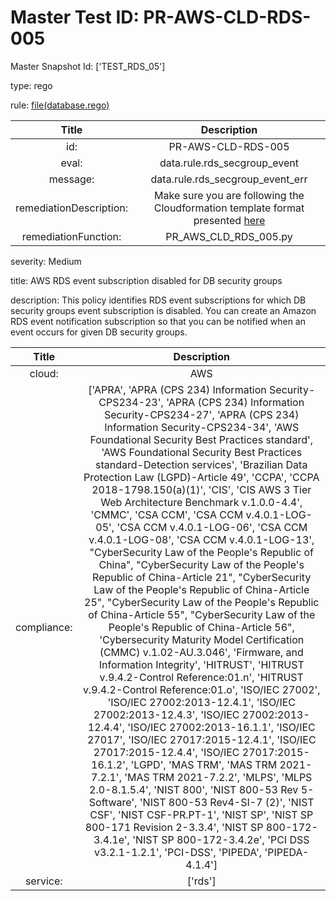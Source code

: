 



# Master Test ID: PR-AWS-CLD-RDS-005


Master Snapshot Id: ['TEST_RDS_05']

type: rego

rule: [file(database.rego)]  
  
  
  
  

|Title|Description|
| :---: | :---: |
|id: |PR-AWS-CLD-RDS-005|
|eval: |data.rule.rds_secgroup_event|
|message: |data.rule.rds_secgroup_event_err|
|remediationDescription: |Make sure you are following the Cloudformation template format presented <a href='https://docs.aws.amazon.com/AWSCloudFormation/latest/UserGuide/aws-resource-rds-dbcluster.html' target='_blank'>here</a>|
|remediationFunction: |PR_AWS_CLD_RDS_005.py|


severity: Medium

title: AWS RDS event subscription disabled for DB security groups

description: This policy identifies RDS event subscriptions for which DB security groups event subscription is disabled. You can create an Amazon RDS event notification subscription so that you can be notified when an event occurs for given DB security groups.  
  
  

|Title|Description|
| :---: | :---: |
|cloud: |AWS|
|compliance: |['APRA', 'APRA (CPS 234) Information Security-CPS234-23', 'APRA (CPS 234) Information Security-CPS234-27', 'APRA (CPS 234) Information Security-CPS234-34', 'AWS Foundational Security Best Practices standard', 'AWS Foundational Security Best Practices standard-Detection services', 'Brazilian Data Protection Law (LGPD)-Article 49', 'CCPA', 'CCPA 2018-1798.150(a)(1)', 'CIS', 'CIS AWS 3 Tier Web Architecture Benchmark v.1.0.0-4.4', 'CMMC', 'CSA CCM', 'CSA CCM v.4.0.1-LOG-05', 'CSA CCM v.4.0.1-LOG-06', 'CSA CCM v.4.0.1-LOG-08', 'CSA CCM v.4.0.1-LOG-13', "CyberSecurity Law of the People's Republic of China", "CyberSecurity Law of the People's Republic of China-Article 21", "CyberSecurity Law of the People's Republic of China-Article 25", "CyberSecurity Law of the People's Republic of China-Article 55", "CyberSecurity Law of the People's Republic of China-Article 56", 'Cybersecurity Maturity Model Certification (CMMC) v.1.02-AU.3.046', 'Firmware, and Information Integrity', 'HITRUST', 'HITRUST v.9.4.2-Control Reference:01.n', 'HITRUST v.9.4.2-Control Reference:01.o', 'ISO/IEC 27002', 'ISO/IEC 27002:2013-12.4.1', 'ISO/IEC 27002:2013-12.4.3', 'ISO/IEC 27002:2013-12.4.4', 'ISO/IEC 27002:2013-16.1.1', 'ISO/IEC 27017', 'ISO/IEC 27017:2015-12.4.1', 'ISO/IEC 27017:2015-12.4.4', 'ISO/IEC 27017:2015-16.1.2', 'LGPD', 'MAS TRM', 'MAS TRM 2021-7.2.1', 'MAS TRM 2021-7.2.2', 'MLPS', 'MLPS 2.0-8.1.5.4', 'NIST 800', 'NIST 800-53 Rev 5-Software', 'NIST 800-53 Rev4-SI-7 (2)', 'NIST CSF', 'NIST CSF-PR.PT-1', 'NIST SP', 'NIST SP 800-171 Revision 2-3.3.4', 'NIST SP 800-172-3.4.1e', 'NIST SP 800-172-3.4.2e', 'PCI DSS v3.2.1-1.2.1', 'PCI-DSS', 'PIPEDA', 'PIPEDA-4.1.4']|
|service: |['rds']|



[file(database.rego)]: https://github.com/prancer-io/prancer-compliance-test/tree/master/aws/cloud/database.rego
